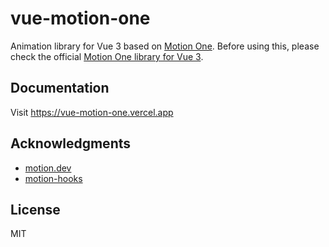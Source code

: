 # vue-motion-one

Animation library for Vue 3 based on [Motion One](https://motion.dev/).
Before using this, please check the official [Motion One library for Vue 3](https://motion.dev/vue/quick-start).

## Documentation

Visit https://vue-motion-one.vercel.app

## Acknowledgments

- [motion.dev](https://motion.dev/)
- [motion-hooks](https://github.com/tanvesh01/motion-hooks)

## License

MIT